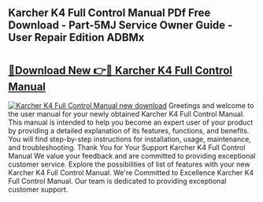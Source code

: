 ## Karcher K4 Full Control Manual PDf Free Download - Part-5MJ Service Owner Guide - User Repair Edition ADBMx

# <h2><a href="http://cf26922.oget.top/?id=Karcher+K4+Full+Control+Manual">🔗Download New 👉🔴 Karcher K4 Full Control Manual</a></h2>

[![Karcher K4 Full Control Manual new download](https://i.imgur.com/5g1atiW.png)](http://cf26922.oget.top/?id=Karcher+K4+Full+Control+Manual)
Greetings and welcome to the user manual for your newly obtained Karcher K4 Full Control Manual. This manual is intended to help you become an expert user of your product by providing a detailed explanation of its features, functions, and benefits. You will find step-by-step instructions for installation, usage, maintenance, and troubleshooting. Thank You for Your Support Karcher K4 Full Control Manual We value your feedback and are committed to providing exceptional customer service. Explore the possibilities of list of features with your new Karcher K4 Full Control Manual. We're Committed to Excellence Karcher K4 Full Control Manual. Our team is dedicated to providing exceptional customer support.
